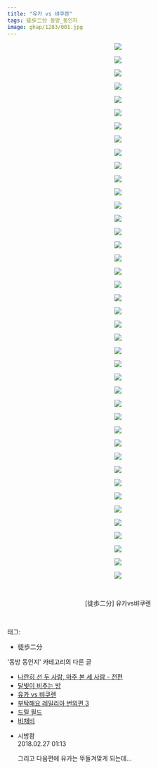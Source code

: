 ```yaml
---
title: "유카 vs 뱌쿠렌"
tags: 徒歩二分 동방_동인지
image: ghap/1283/001.jpg
---
```

<div class="article">
<p style="text-align: center; clear: none; float: none;"><img src="{{ site.nasurl }}/ghap/1283/001.jpg"/></p>
<p style="text-align: center; clear: none; float: none;"><img src="{{ site.nasurl }}/ghap/1283/002.jpg"/></p>
<p style="text-align: center; clear: none; float: none;"><img src="{{ site.nasurl }}/ghap/1283/003.jpg"/></p>
<p style="text-align: center; clear: none; float: none;"><img src="{{ site.nasurl }}/ghap/1283/004.jpg"/></p>
<p style="text-align: center; clear: none; float: none;"><img src="{{ site.nasurl }}/ghap/1283/005.jpg"/></p>
<p style="text-align: center; clear: none; float: none;"><img src="{{ site.nasurl }}/ghap/1283/006.jpg"/></p>
<p style="text-align: center; clear: none; float: none;"><img src="{{ site.nasurl }}/ghap/1283/007.jpg"/></p>
<p style="text-align: center; clear: none; float: none;"><img src="{{ site.nasurl }}/ghap/1283/008.jpg"/></p>
<p style="text-align: center; clear: none; float: none;"><img src="{{ site.nasurl }}/ghap/1283/009.jpg"/></p>
<p style="text-align: center; clear: none; float: none;"><img src="{{ site.nasurl }}/ghap/1283/010.jpg"/></p>
<p style="text-align: center; clear: none; float: none;"><img src="{{ site.nasurl }}/ghap/1283/011.jpg"/></p>
<p style="text-align: center; clear: none; float: none;"><img src="{{ site.nasurl }}/ghap/1283/012.jpg"/></p>
<p style="text-align: center; clear: none; float: none;"><img src="{{ site.nasurl }}/ghap/1283/013.jpg"/></p>
<p style="text-align: center; clear: none; float: none;"><img src="{{ site.nasurl }}/ghap/1283/014.jpg"/></p>
<p style="text-align: center; clear: none; float: none;"><img src="{{ site.nasurl }}/ghap/1283/015.jpg"/></p>
<p style="text-align: center; clear: none; float: none;"><img src="{{ site.nasurl }}/ghap/1283/016.jpg"/></p>
<p style="text-align: center; clear: none; float: none;"><img src="{{ site.nasurl }}/ghap/1283/017.jpg"/></p>
<p style="text-align: center; clear: none; float: none;"><img src="{{ site.nasurl }}/ghap/1283/018.jpg"/></p>
<p style="text-align: center; clear: none; float: none;"><img src="{{ site.nasurl }}/ghap/1283/019.jpg"/></p>
<p style="text-align: center; clear: none; float: none;"><img src="{{ site.nasurl }}/ghap/1283/020.jpg"/></p>
<p style="text-align: center; clear: none; float: none;"><img src="{{ site.nasurl }}/ghap/1283/021.jpg"/></p>
<p style="text-align: center; clear: none; float: none;"><img src="{{ site.nasurl }}/ghap/1283/022.jpg"/></p>
<p style="text-align: center; clear: none; float: none;"><img src="{{ site.nasurl }}/ghap/1283/023.jpg"/></p>
<p style="text-align: center; clear: none; float: none;"><img src="{{ site.nasurl }}/ghap/1283/024.jpg"/></p>
<p style="text-align: center; clear: none; float: none;"><img src="{{ site.nasurl }}/ghap/1283/025.jpg"/></p>
<p style="text-align: center; clear: none; float: none;"><img src="{{ site.nasurl }}/ghap/1283/026.jpg"/></p>
<p style="text-align: center; clear: none; float: none;"><img src="{{ site.nasurl }}/ghap/1283/027.jpg"/></p>
<p style="text-align: center; clear: none; float: none;"><img src="{{ site.nasurl }}/ghap/1283/028.jpg"/></p>
<p style="text-align: center; clear: none; float: none;"><img src="{{ site.nasurl }}/ghap/1283/029.jpg"/></p>
<p style="text-align: center; clear: none; float: none;"><img src="{{ site.nasurl }}/ghap/1283/030.jpg"/></p>
<p style="text-align: center; clear: none; float: none;"><img src="{{ site.nasurl }}/ghap/1283/031.jpg"/></p>
<p style="text-align: center; clear: none; float: none;"><img src="{{ site.nasurl }}/ghap/1283/032.jpg"/></p>
<p style="text-align: center; clear: none; float: none;"><img src="{{ site.nasurl }}/ghap/1283/033.jpg"/></p>
<p style="text-align: center; clear: none; float: none;"><img src="{{ site.nasurl }}/ghap/1283/034.jpg"/></p>
<p style="text-align: center; clear: none; float: none;"><img src="{{ site.nasurl }}/ghap/1283/035.jpg"/></p>
<p style="text-align: center; clear: none; float: none;"><img src="{{ site.nasurl }}/ghap/1283/036.jpg"/></p>
<p style="text-align: center; clear: none; float: none;"><img src="{{ site.nasurl }}/ghap/1283/037.jpg"/></p>
<p style="text-align: center; clear: none; float: none;"><img src="{{ site.nasurl }}/ghap/1283/038.jpg"/></p>
<p style="text-align: center; clear: none; float: none;"><img src="{{ site.nasurl }}/ghap/1283/039.jpg"/></p>
<p style="text-align: center; clear: none; float: none;"><img src="{{ site.nasurl }}/ghap/1283/040.jpg"/></p>
<p style="text-align: center; clear: none; float: none;"><img src="{{ site.nasurl }}/ghap/1283/041.jpg"/></p>
<p style="text-align: center; clear: none; float: none;"><br/></p>
<p style="text-align: center; clear: none; float: none;">[徒歩二分] 유카vs뱌쿠렌</p>
<p><br/></p>
</div><div class="tagTrail">
<p>태그: </p>
<ul>
<li>徒歩二分</li>
</ul>
</div><div class="another">
<p>'동방 동인지' 카테고리의 다른 글</p>
<ul>
<li><a href="/2016-08-01-ghap_1285">나란히 선 두 사람, 마주 본 세 사람 - 전편</a></li>
<li><a href="/2016-08-01-ghap_1284">달빛이 비추는 방</a></li>
<li><a href="/2016-08-01-ghap_1283">유카 vs 뱌쿠렌</a></li>
<li><a href="/2016-08-01-ghap_1282">부탁해요 레밀리아 번외편 3</a></li>
<li><a href="/2016-08-01-ghap_1281">드릴 필드</a></li>
<li><a href="/2016-07-31-ghap_1280">비채비</a></li>
</ul>
</div><div class="cb_module cb_fluid">
<div class="cb_wrt cb_profile">
<div class="comment">
<ul>
<li class="cb_thumb_off" id="comment15207661">
<div class="cb_comment_area">
<div class="cb_info_area">
<div class="cb_section">
<span class="cb_nick_name">시밤쾅</span>
</div>
<div class="cb_section">
<span class="cb_date">2018.02.27 01:13 </span>
</div>
</div>
<div class="cb_dsc_comment">
<p class="cb_dsc">
											그리고 다음편에 유카는 뚜들겨맞게 되는데...
										</p>
</div>
</div></li>
</ul>
</div>
</div><!-- commentList close -->
</div>